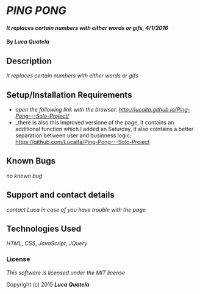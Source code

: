 # _PING PONG_

#### _It replaces certain numbers with either words or gifs, 4/1/2016_

#### By _**Luca Quatela**_

## Description

_It replaces certain numbers with either words or gifs_

## Setup/Installation Requirements

* _open the following link with the browser: http://lucaita.github.io/Ping-Pong---Solo-Project/_
* _there is also this improved versione of the page, it contains an additional function which I added an Saturday, it also cointains a better separation between user and businness logic; https://github.com/LucaIta/Ping-Pong---Solo-Project

## Known Bugs

_no known bug_

## Support and contact details

_contact Luca in case of you have trouble with the page_

## Technologies Used

_HTML, CSS, JavaScript, JQuery_

### License

*This software is licensed under the MIT license*

Copyright (c) 2015 **_Luca Quatela_**
